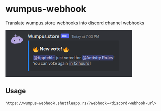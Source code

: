 # wumpus-webhook
Translate wumpus.store webhooks into discord channel webhooks

![](./img/message.png)

## Usage

```
https://wumpus-webhook.shuttleapp.rs/?webhook=<discord-webhook-url>
```
